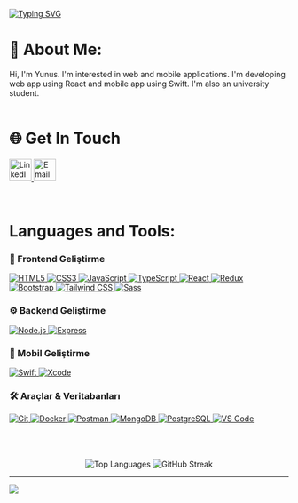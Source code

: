 [![Typing SVG](https://readme-typing-svg.demolab.com?font=Mozilla+Headline&weight=500&size=40&letterSpacing=0.1rem&pause=1000&color=76B7C5&background=FFFFFF00&center=true&vCenter=true&width=1100&height=80&lines=Frontend+%26%26+Swift+Developer)](https://git.io/typing-svg)

# 💫 About Me:
Hi, I'm Yunus. I'm interested in web and mobile applications. I'm developing web app using React and mobile app using Swift. I'm also an university student.<br>
<br/>


# 🌐 Get In Touch
<p align="left">
<a href="https://linkedin.com/in/yunusemrekupucu" target="_blank">
  <img src="https://skillicons.dev/icons?i=linkedin" alt="LinkedIn" height="40" width="40" />
</a>
<a href="mailto:yunus.kupucu@gmail.com" target="_blank">
  <img src="https://skillicons.dev/icons?i=gmail" alt="Email" height="40" width="40" />
</a>
</p>
<br/>

# Languages and Tools:


### 🎨 Frontend Geliştirme
<div align="left">
  <a href="https://developer.mozilla.org/en-US/docs/Web/HTML" target="_blank">
    <img src="https://skillicons.dev/icons?i=html" alt="HTML5" />
  </a>
  <a href="https://developer.mozilla.org/en-US/docs/Web/CSS" target="_blank">
    <img src="https://skillicons.dev/icons?i=css" alt="CSS3" />
  </a>
  <a href="https://developer.mozilla.org/en-US/docs/Web/JavaScript" target="_blank">
    <img src="https://skillicons.dev/icons?i=js" alt="JavaScript" />
  </a>
  <a href="https://www.typescriptlang.org/" target="_blank">
    <img src="https://skillicons.dev/icons?i=ts" alt="TypeScript" />
  </a>
  <a href="https://reactjs.org/" target="_blank">
    <img src="https://skillicons.dev/icons?i=react" alt="React" />
  </a>
  <a href="https://redux.js.org" target="_blank">
    <img src="https://skillicons.dev/icons?i=redux" alt="Redux" />
  </a>
  <a href="https://getbootstrap.com" target="_blank">
    <img src="https://skillicons.dev/icons?i=bootstrap" alt="Bootstrap" />
  </a>
  <a href="https://tailwindcss.com/" target="_blank">
    <img src="https://skillicons.dev/icons?i=tailwind" alt="Tailwind CSS" />
  </a>
  <a href="https://sass-lang.com" target="_blank">
    <img src="https://skillicons.dev/icons?i=sass" alt="Sass" />
  </a>
</div>

### ⚙️ Backend Geliştirme
<div align="left">
  <a href="https://nodejs.org" target="_blank">
    <img src="https://skillicons.dev/icons?i=nodejs" alt="Node.js" />
  </a>
  <a href="https://expressjs.com" target="_blank">
    <img src="https://skillicons.dev/icons?i=express" alt="Express" />
  </a>
</div>

### 📱 Mobil Geliştirme
<div align="left">
  <a href="https://developer.apple.com/swift/" target="_blank">
    <img src="https://skillicons.dev/icons?i=swift" alt="Swift" />
  </a>
  <a href="https://developer.apple.com/xcode/" target="_blank">
    <img src="https://skillicons.dev/icons?i=xcode" alt="Xcode" />
  </a>
</div>

### 🛠️ Araçlar & Veritabanları
<div align="left">
  <a href="https://git-scm.com/" target="_blank">
    <img src="https://skillicons.dev/icons?i=git" alt="Git" />
  </a>
  <a href="https://www.docker.com/" target="_blank">
    <img src="https://skillicons.dev/icons?i=docker" alt="Docker" />
  </a>
  <a href="https://postman.com" target="_blank">
    <img src="https://skillicons.dev/icons?i=postman" alt="Postman" />
  </a>
  <a href="https://www.mongodb.com/" target="_blank">
    <img src="https://skillicons.dev/icons?i=mongodb" alt="MongoDB" />
  </a>
  <a href="https://www.postgresql.org" target="_blank">
    <img src="https://skillicons.dev/icons?i=postgresql" alt="PostgreSQL" />
  </a>
  <a href="https://code.visualstudio.com/" target="_blank">
    <img src="https://skillicons.dev/icons?i=vscode" alt="VS Code" />
  </a>
</div>



</p>
<br/><br/><br/>



  
<div align="center">
  <img src="https://github-readme-stats.vercel.app/api/top-langs/?username=Yunuskupucu&theme=dark&hide_border=false&include_all_commits=false&count_private=false&layout=compact" alt="Top Languages" />
  <img src="https://github-readme-streak-stats.herokuapp.com?user=Yunuskupucu&theme=darcula&card_width=200&card_height=180&hide_current_streak=true&hide_longest_streak=true" alt="GitHub Streak" />
</div>


---



[![](https://komarev.com/ghpvc/?username=Yunuskupucu)](https://github.com/your-github-username)



